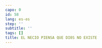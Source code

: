 ```yaml
---
capo: 0
id: 58
lang: es-es
step: ''
subtitle: ''
tags: []
title: EL NECIO PIENSA QUE DI0S NO EXISTE
---
```


